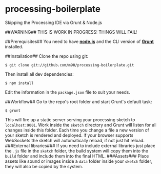 processing-boilerplate
======================

Skipping the Processing IDE via Grunt &amp; Node.js

##WARNING##
THIS IS WORK IN PROGRESS! THINGS WILL FAIL!

##Prerequisites##
You need to have **[node.js](http://nodejs.org)** and the CLI version of **[Grunt](http://gruntjs.com)** installed.

##Installation##
Clone the repo using git:
```
$ git clone git://github.com/m90/processing-boilerplate.git
```
Then install all dev dependencies:
```
$ npm install
```
Edit the information in the `package.json` file to suit your needs.

##Workflow##
Go to the repo's root folder and start Grunt's default task:
```
$ grunt
```
This will fire up a static server serving your processing sketch to `localhost:9001`. Work inside the `sketch` directory and Grunt will listen for all changes inside this folder. Each time you change a file a new version of your sketch is rendered and deployed. If your browser supports WebSockets the sketch will automatically reload, if not just hit reload.
###External libraries###
If you need to include external libraries just place the `.js` file in the `sketch` folder, the build system will copy them into the `build` folder and include them into the final HTML.
###Assets###
Place assets like sound or images inside a `data` folder inside your `sketch` folder, they will also be copied by the system.